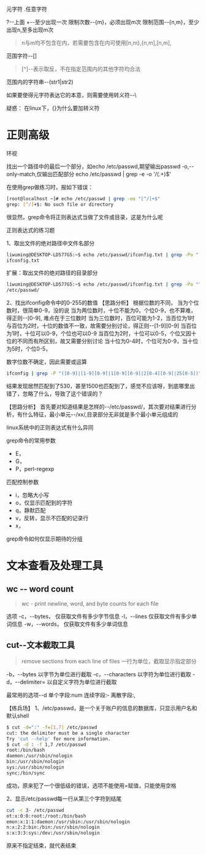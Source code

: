 
元字符
.任意字符

?--上面
+--至少出现一次
限制次数--{m}，必须出现m次
限制范围--{n,m}，至少出现n,至多出现m次
> n与m均不包含在内，若需要包含在内可使用[n,m},{n,m],[n,m],




范围字符--[]
>[^]--表示取反，不在指定范围内的其他字符均合法




范围内的字符串--(str1|str2)



如果要使得元字符表达它的本意，则需要使用转义符--\



疑惑：
在linux下，{}为什么要加转义符
# 正则高级

环视






找出一个路径中的最后一个部分，如echo /etc/passwd,期望输出passwd
-o,--only-match,仅输出匹配部分
echo /etc/passwd | grep -e -o '/(.+)$'



在使用grep做练习时，报如下错误：
```bash
[root@localhost ~]# echo /etc/passwd | grep -eo "[^/]+$"
grep: [^/]+$: No such file or directory
```
很显然，grep命令将正则表达式当做了文件或目录，这是为什么呢












正则表达式的练习题

1、取出文件的绝对路径中文件名部分
```bash
liwuming@DESKTOP-LD577G5:~$ echo /etc/passwd/ifconfig.txt | grep -Po "[^/]+$"
ifconfig.txt
```

扩展：取出文件的绝对路径的目录部分
```bash
liwuming@DESKTOP-LD577G5:~$ echo /etc/passwd/ifconfig.txt | grep -Po "^(/.+/)+"
/etc/passwd/
```


2、找出ifconfig命令中的0-255的数值
【思路分析】
根据位数的不同，
当为个位数时，很简单0-9，没的说
当为两位数时，十位不能为0，个位0-9，也不算难，得正则--[0-9],
难点在于三位数时
当为三位数时，百位可能为1-2，当百位为1时与百位为2时，十位的数值不一致，故需要分别讨论，得正则--[1-9][0-9]
当百位为1时，十位可以0-9，个位也可以0-9
当百位为2时，十位可以0-5，个位又因十位的不同而有所区别，故又需要分别讨论
	当十位为0-4时，个位可为0-9，当十位为5时，个位0-5，


数字位数不确定，因此需要或运算


```bash
ifconfig | grep -P "([0-9]|[1-9][0-9]|1[0-9][0-9]|2[0-4][0-9]|25[0-5])"

```

结果发现居然匹配到了530，甚至1500也匹配到了，感觉不应该呀，到底哪里出错了，忽略了什么，导致了这个错误的？





【思路分析】
首先要对知道结果是怎样的--/etc/passwd/，其次要对结果进行分析，有什么特征，最小单元--/xx/,目录部分无非就是多个最小单元组成的


linux系统中的正则表达式有什么异同

grep命令的常用参数
- E，
- G，
- P，perl-regexp


匹配控制参数
- i，忽略大小写
- o，仅显示匹配到的字符
- q，静默匹配
- v，反转，显示不匹配的记录行
- x，
	
	
	
grep命令如何仅显示期待的分组







# 文本查看及处理工具
## wc -- word count
> wc - print newline, word, and byte counts for each file


选项
-c，--bytes，
	仅获取文件有多少字节信息
-l，--lines
	仅获取文件有多少单词信息
-w，--words，
	仅获取文件有多少单词信息
	
	
	
## cut--文本截取工具

>  remove sections from each line of files
一行为单位，截取显示指定部分

-b，--bytes
	以字节为单位进行截取
-c，--characters
	以字符为单位进行截取
-d，--delimiter=
	以自定义字符为单位进行截取



最常用的选项--d
单个字段:num
连续字段:-
离散字段:,

【练兵场】
1、/etc/passwd，是一个关于账户的信息的数据库，只显示用户名和默认shell
```bash
$ cut -d=":" -f=[1,7] /etc/passwd
cut: the delimiter must be a single character
Try 'cut --help' for more information.
$ cut -d : -f 1,7 /etc/passwd
root:/bin/bash
daemon:/usr/sbin/nologin
bin:/usr/sbin/nologin
sys:/usr/sbin/nologin
sync:/bin/sync
```

成功，原来犯了一个很低级的错误，选项不能使用=赋值，只能使用空格


2、显示/etc/passwd每一行从第三个字符到结尾
```bash
cut -c 3- /etc/passwd
ot:x:0:0:root:/root:/bin/bash
emon:x:1:1:daemon:/usr/sbin:/usr/sbin/nologin
n:x:2:2:bin:/bin:/usr/sbin/nologin
s:x:3:3:sys:/dev:/usr/sbin/nologin
```
原来不指定结束，就代表结束

